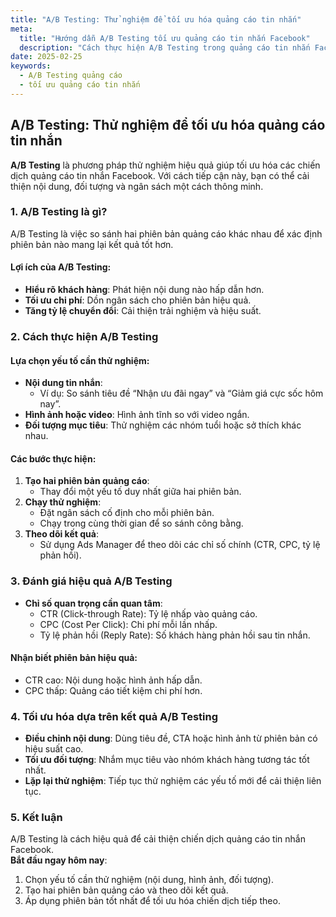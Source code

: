 ```yaml
---
title: "A/B Testing: Thử nghiệm để tối ưu hóa quảng cáo tin nhắn"
meta:
  title: "Hướng dẫn A/B Testing tối ưu quảng cáo tin nhắn Facebook"
  description: "Cách thực hiện A/B Testing trong quảng cáo tin nhắn Facebook để tìm ra phiên bản hiệu quả nhất, tăng tỷ lệ chuyển đổi."
date: 2025-02-25
keywords:
  - A/B Testing quảng cáo
  - tối ưu quảng cáo tin nhắn
---
```


## A/B Testing: Thử nghiệm để tối ưu hóa quảng cáo tin nhắn

**A/B Testing** là phương pháp thử nghiệm hiệu quả giúp tối ưu hóa các chiến dịch quảng cáo tin nhắn Facebook. Với cách tiếp cận này, bạn có thể cải thiện nội dung, đối tượng và ngân sách một cách thông minh.

### 1. A/B Testing là gì?

A/B Testing là việc so sánh hai phiên bản quảng cáo khác nhau để xác định phiên bản nào mang lại kết quả tốt hơn.

#### Lợi ích của A/B Testing:
- **Hiểu rõ khách hàng**: Phát hiện nội dung nào hấp dẫn hơn.
- **Tối ưu chi phí**: Dồn ngân sách cho phiên bản hiệu quả.
- **Tăng tỷ lệ chuyển đổi**: Cải thiện trải nghiệm và hiệu suất.

### 2. Cách thực hiện A/B Testing

#### Lựa chọn yếu tố cần thử nghiệm:
- **Nội dung tin nhắn**: 
  - Ví dụ: So sánh tiêu đề “Nhận ưu đãi ngay” và “Giảm giá cực sốc hôm nay”.
- **Hình ảnh hoặc video**: Hình ảnh tĩnh so với video ngắn.
- **Đối tượng mục tiêu**: Thử nghiệm các nhóm tuổi hoặc sở thích khác nhau.

#### Các bước thực hiện:
1. **Tạo hai phiên bản quảng cáo**:
   - Thay đổi một yếu tố duy nhất giữa hai phiên bản.
2. **Chạy thử nghiệm**:
   - Đặt ngân sách cố định cho mỗi phiên bản.
   - Chạy trong cùng thời gian để so sánh công bằng.
3. **Theo dõi kết quả**:
   - Sử dụng Ads Manager để theo dõi các chỉ số chính (CTR, CPC, tỷ lệ phản hồi).

### 3. Đánh giá hiệu quả A/B Testing

- **Chỉ số quan trọng cần quan tâm**:
  - CTR (Click-through Rate): Tỷ lệ nhấp vào quảng cáo.
  - CPC (Cost Per Click): Chi phí mỗi lần nhấp.
  - Tỷ lệ phản hồi (Reply Rate): Số khách hàng phản hồi sau tin nhắn.

#### Nhận biết phiên bản hiệu quả:
- CTR cao: Nội dung hoặc hình ảnh hấp dẫn.
- CPC thấp: Quảng cáo tiết kiệm chi phí hơn.

### 4. Tối ưu hóa dựa trên kết quả A/B Testing

- **Điều chỉnh nội dung**: Dùng tiêu đề, CTA hoặc hình ảnh từ phiên bản có hiệu suất cao.
- **Tối ưu đối tượng**: Nhắm mục tiêu vào nhóm khách hàng tương tác tốt nhất.
- **Lặp lại thử nghiệm**: Tiếp tục thử nghiệm các yếu tố mới để cải thiện liên tục.

### 5. Kết luận

A/B Testing là cách hiệu quả để cải thiện chiến dịch quảng cáo tin nhắn Facebook.  
**Bắt đầu ngay hôm nay**:
1. Chọn yếu tố cần thử nghiệm (nội dung, hình ảnh, đối tượng).  
2. Tạo hai phiên bản quảng cáo và theo dõi kết quả.  
3. Áp dụng phiên bản tốt nhất để tối ưu hóa chiến dịch tiếp theo.

